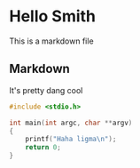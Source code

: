 # Hello Smith

This is a markdown file

## Markdown

It's pretty dang cool

```cpp
#include <stdio.h>

int main(int argc, char **argv)
{
    printf("Haha ligma\n");
    return 0;
}
```

